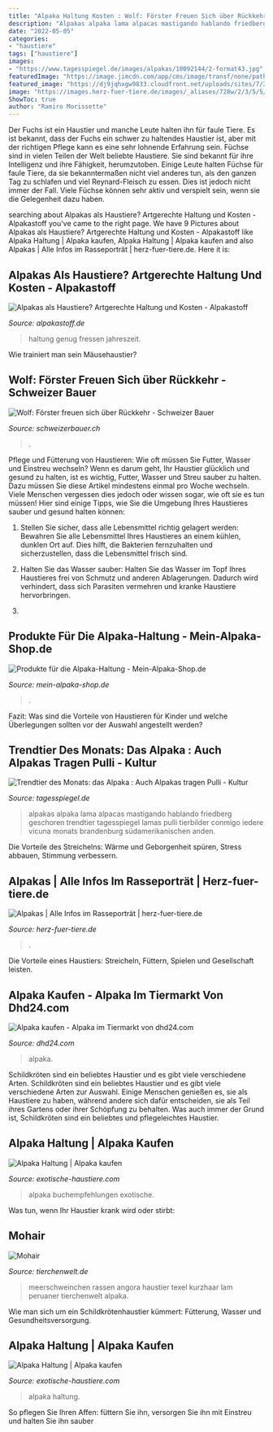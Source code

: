 ```yaml
---
title: "Alpaka Haltung Kosten : Wolf: Förster Freuen Sich über Rückkehr"
description: "Alpakas alpaka lama alpacas mastigando hablando friedberg geschoren trendtier tagesspiegel lamas pulli tierbilder conmigo iedere vicuna monats brandenburg südamerikanischen anden"
date: "2022-05-05"
categories:
- "haustiere"
tags: ["haustiere"]
images:
- "https://www.tagesspiegel.de/images/alpakas/10092144/2-format43.jpg"
featuredImage: "https://image.jimcdn.com/app/cms/image/transf/none/path/sdb5107a0ecad18f6/image/ib2bd482ee2a06f42/version/1613766033/image.jpg"
featured_image: "https://dj9jqhxgw9833.cloudfront.net/uploads/sites/7/2021/08/e53e15bf-88dd-afbb-74b8-2105c50e3e60-52772.jpeg"
image: "https://images.herz-fuer-tiere.de/images/_aliases/728w/2/3/5/5/75532-1-de-DE/Alpakka_01.jpg"
ShowToc: true
author: "Ramiro Morissette"
---
```



Der Fuchs ist ein Haustier und manche Leute halten ihn für faule Tiere. Es ist bekannt, dass der Fuchs ein schwer zu haltendes Haustier ist, aber mit der richtigen Pflege kann es eine sehr lohnende Erfahrung sein.
Füchse sind in vielen Teilen der Welt beliebte Haustiere. Sie sind bekannt für ihre Intelligenz und ihre Fähigkeit, herumzutoben. Einige Leute halten Füchse für faule Tiere, da sie bekanntermaßen nicht viel anderes tun, als den ganzen Tag zu schlafen und viel Reynard-Fleisch zu essen. Dies ist jedoch nicht immer der Fall. Viele Füchse können sehr aktiv und verspielt sein, wenn sie die Gelegenheit dazu haben.

	

		
searching about Alpakas als Haustiere? Artgerechte Haltung und Kosten - Alpakastoff you've came to the right page. We have 9 Pictures about Alpakas als Haustiere? Artgerechte Haltung und Kosten - Alpakastoff like Alpaka Haltung | Alpaka kaufen, Alpaka Haltung | Alpaka kaufen and also Alpakas | Alle Infos im Rasseporträt | herz-fuer-tiere.de. Here it is:
		
    
## Alpakas Als Haustiere? Artgerechte Haltung Und Kosten - Alpakastoff

<img loading=lazy src="https://www.alpakastoff.de/wp-content/uploads/2018/05/heu-768x431.jpg" onerror="this.onerror=null;this.src='https://tse3.mm.bing.net/th?id=OIP.iQomhL2IkoqbrIcNMDSC5QHaEK&amp;pid=15.1';" alt="Alpakas als Haustiere? Artgerechte Haltung und Kosten - Alpakastoff">

_Source: alpakastoff.de_

>haltung genug fressen jahreszeit. 

	

Wie trainiert man sein Mäusehaustier?

    
## Wolf: Förster Freuen Sich über Rückkehr - Schweizer Bauer

<img loading=lazy src="https://dj9jqhxgw9833.cloudfront.net/uploads/sites/7/2021/08/e53e15bf-88dd-afbb-74b8-2105c50e3e60-52772.jpeg" onerror="this.onerror=null;this.src='https://tse4.mm.bing.net/th?id=OIP.4k6Ac-HRKKbJbUSj6a0-LwHaE8&amp;pid=15.1';" alt="Wolf: Förster freuen sich über Rückkehr - Schweizer Bauer">

_Source: schweizerbauer.ch_

>. 

	

Pflege und Fütterung von Haustieren: Wie oft müssen Sie Futter, Wasser und Einstreu wechseln?
Wenn es darum geht, Ihr Haustier glücklich und gesund zu halten, ist es wichtig, Futter, Wasser und Streu sauber zu halten. Dazu müssen Sie diese Artikel mindestens einmal pro Woche wechseln. Viele Menschen vergessen dies jedoch oder wissen sogar, wie oft sie es tun müssen! Hier sind einige Tipps, wie Sie die Umgebung Ihres Haustieres sauber und gesund halten können:
1. Stellen Sie sicher, dass alle Lebensmittel richtig gelagert werden: Bewahren Sie alle Lebensmittel Ihres Haustieres an einem kühlen, dunklen Ort auf. Dies hilft, die Bakterien fernzuhalten und sicherzustellen, dass die Lebensmittel frisch sind.

2. Halten Sie das Wasser sauber: Halten Sie das Wasser im Topf Ihres Haustieres frei von Schmutz und anderen Ablagerungen. Dadurch wird verhindert, dass sich Parasiten vermehren und kranke Haustiere hervorbringen.

3.

    
## Produkte Für Die Alpaka-Haltung - Mein-Alpaka-Shop.de

<img loading=lazy src="https://image.jimcdn.com/app/cms/image/transf/none/path/sdb5107a0ecad18f6/image/ib2bd482ee2a06f42/version/1613766033/image.jpg" onerror="this.onerror=null;this.src='https://tse2.mm.bing.net/th?id=OIP.Qw4XevmhoItdJRPm9jlfnQHaFj&amp;pid=15.1';" alt="Produkte für die Alpaka-Haltung - Mein-Alpaka-Shop.de">

_Source: mein-alpaka-shop.de_

>. 

	

Fazit: Was sind die Vorteile von Haustieren für Kinder und welche Überlegungen sollten vor der Auswahl angestellt werden?

    
## Trendtier Des Monats: Das Alpaka : Auch Alpakas Tragen Pulli - Kultur

<img loading=lazy src="https://www.tagesspiegel.de/images/alpakas/10092144/2-format43.jpg" onerror="this.onerror=null;this.src='https://tse4.mm.bing.net/th?id=OIP.YmEPj7bQZoSlDHCRFKG0ZwAAAA&amp;pid=15.1';" alt="Trendtier des Monats: das Alpaka : Auch Alpakas tragen Pulli - Kultur">

_Source: tagesspiegel.de_

>alpakas alpaka lama alpacas mastigando hablando friedberg geschoren trendtier tagesspiegel lamas pulli tierbilder conmigo iedere vicuna monats brandenburg südamerikanischen anden. 

	

Die Vorteile des Streichelns: Wärme und Geborgenheit spüren, Stress abbauen, Stimmung verbessern.

    
## Alpakas | Alle Infos Im Rasseporträt | Herz-fuer-tiere.de

<img loading=lazy src="https://images.herz-fuer-tiere.de/images/_aliases/728w/2/3/5/5/75532-1-de-DE/Alpakka_01.jpg" onerror="this.onerror=null;this.src='https://tse4.mm.bing.net/th?id=OIP.b30MH7FxYsyKdeMfjZWR6AHaFt&amp;pid=15.1';" alt="Alpakas | Alle Infos im Rasseporträt | herz-fuer-tiere.de">

_Source: herz-fuer-tiere.de_

>. 

	

Die Vorteile eines Haustiers: Streicheln, Füttern, Spielen und Gesellschaft leisten.

    
## Alpaka Kaufen - Alpaka Im Tiermarkt Von Dhd24.com

<img loading=lazy src="https://pic5.qimage.de/85/62/60/206606285.jpg" onerror="this.onerror=null;this.src='https://tse1.mm.bing.net/th?id=OIP.8NduDXT_1cQxmXyavcX03QHaFj&amp;pid=15.1';" alt="Alpaka kaufen - Alpaka im Tiermarkt von dhd24.com">

_Source: dhd24.com_

>alpaka. 

	

Schildkröten sind ein beliebtes Haustier und es gibt viele verschiedene Arten.
Schildkröten sind ein beliebtes Haustier und es gibt viele verschiedene Arten zur Auswahl. Einige Menschen genießen es, sie als Haustiere zu haben, während andere sich dafür entscheiden, sie als Teil ihres Gartens oder ihrer Schöpfung zu behalten. Was auch immer der Grund ist, Schildkröten sind ein beliebtes und pflegeleichtes Haustier.

    
## Alpaka Haltung | Alpaka Kaufen

<img loading=lazy src="https://exotische-haustiere.com/wp-content/uploads/2021/05/Alpaka-Buch01-1106x1536.jpg" onerror="this.onerror=null;this.src='https://tse2.mm.bing.net/th?id=OIP.hYsZFiSwpjMXmqPQ6WgqYAHaKS&amp;pid=15.1';" alt="Alpaka Haltung | Alpaka kaufen">

_Source: exotische-haustiere.com_

>alpaka buchempfehlungen exotische. 

	

Was tun, wenn Ihr Haustier krank wird oder stirbt:

    
## Mohair

<img loading=lazy src="http://www.tierchenwelt.de/images/stories/haustiere/meerschweinchen/mohair_meerschweinchen_l.jpg" onerror="this.onerror=null;this.src='https://tse1.mm.bing.net/th?id=OIP.xxwu5Nsv82MubQkEf-216wHaE8&amp;pid=15.1';" alt="Mohair">

_Source: tierchenwelt.de_

>meerschweinchen rassen angora haustier texel kurzhaar lam peruaner tierchenwelt alpaka. 

	

Wie man sich um ein Schildkrötenhaustier kümmert: Fütterung, Wasser und Gesundheitsversorgung.

    
## Alpaka Haltung | Alpaka Kaufen

<img loading=lazy src="https://exotische-haustiere.com/wp-content/uploads/2021/05/Alpakafutter-e1620667862234.jpg" onerror="this.onerror=null;this.src='https://tse3.mm.bing.net/th?id=OIP.HWbflVm-98eiyCiVDP7XQwHaDP&amp;pid=15.1';" alt="Alpaka Haltung | Alpaka kaufen">

_Source: exotische-haustiere.com_

>alpaka haltung. 

	

So pflegen Sie Ihren Affen: füttern Sie ihn, versorgen Sie ihn mit Einstreu und halten Sie ihn sauber

